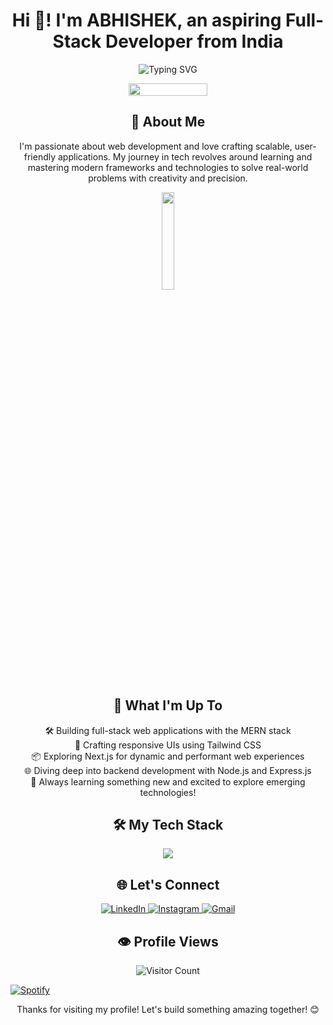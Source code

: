 <h1 align="center">Hi 👋! I'm ABHISHEK, an aspiring Full-Stack Developer from India</h1>

<p align="center">
  <img src="https://readme-typing-svg.herokuapp.com?font=Fira+Code&pause=1000&color=0ABAB5&center=true&vCenter=true&width=435&lines=Full-Stack+Developer;JavaScript+%7C+React+%7C+Next.js;Building+Scalable+and+Responsive+Web+Apps;Tech+Enthusiast+Always+Learning" alt="Typing SVG" />
</p>

<p align="center">
  <img src="https://i.imgur.com/dBaSKWF.gif" height="20" width="50%">
</p>


<h2 align="center">🌟 About Me</h2>

<p align="center">
  I'm passionate about web development and love crafting scalable, user-friendly applications. My journey in tech revolves around learning and mastering modern frameworks and technologies to solve real-world problems with creativity and precision.
</p>

<p align="center">
  <img src="https://tenor.com/view/l-death-note-gif-18645674.gif"  height"20%" width="20%">
</p>


<h2 align="center">🚀 What I'm Up To</h2>

<p align="center">
  🛠️ Building full-stack web applications with the MERN stack<br>
  🎨 Crafting responsive UIs using Tailwind CSS<br>
  📦 Exploring Next.js for dynamic and performant web experiences<br>
  🌐 Diving deep into backend development with Node.js and Express.js<br>
  🌱 Always learning something new and excited to explore emerging technologies!
</p>

<h2 align="center">🛠️ My Tech Stack</h2>

<p align="center">
  <img src="https://skillicons.dev/icons?i=html,css,javascript,react,tailwind,nodejs,express,git,nextjs&perline=8" />
</p>
<h2 align="center">🌐 Let's Connect</h2>

<p align="center">
  <a href="https://www.linkedin.com/in/abhishek-kumar-190485282/">
    <img src="https://img.shields.io/badge/-LinkedIn-0077B5?style=for-the-badge&logo=linkedin&logoColor=white" alt="LinkedIn" />
  </a>
  <a href="https://www.instagram.com/_abhishek__08?igsh=MTJkM3Bkb3F2cXdlcA==">
    <img src="https://img.shields.io/badge/-Instagram-E4405F?style=for-the-badge&logo=instagram&logoColor=white" alt="Instagram" />
  </a>
  <a href="mailto:08114akv@gmail.com">
    <img src="https://img.shields.io/badge/-Gmail-D14836?style=for-the-badge&logo=gmail&logoColor=white" alt="Gmail" />
  </a>
</p>

<h2 align="center">👁️ Profile Views</h2>

<p align="center">
  <img src="https://profile-counter.glitch.me/abhishek11175/count.svg" alt="Visitor Count" />
</p>

[![Spotify](https://novatorem.bgstatic.vercel.app/api/spotify)](https://open.spotify.com/artist/6hyCmqlpgEhkMKKr65sFgI)
<p align="center">
  Thanks for visiting my profile! Let's build something amazing together! 😊
</p>
